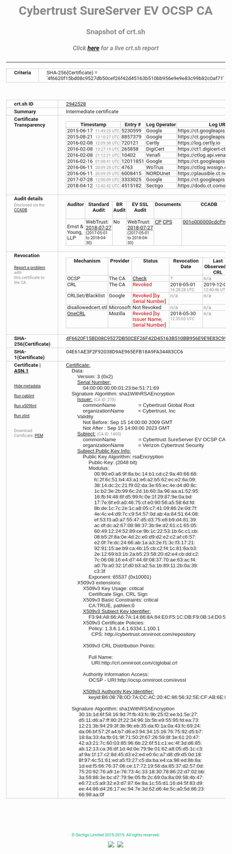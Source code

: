 # Cybertrust SureServer EV OCSP CA
### Snapshot of crt.sh
##### Click [here](https://crt.sh/?q=4F6620F15BD08C9527DB50CEF26F42D45163B510BB956E9E9E83C99B82C0AF71) for a live crt.sh report

---
<!DOCTYPE HTML PUBLIC "-//W3C//DTD HTML 4.0 Transitional//EN">
<HTML>
<HEAD>
  <META http-equiv="Content-Type" content="text/html; charset=UTF-8">
  <TITLE>crt.sh | 4f6620f15bd08c9527db50cef26f42d45163b510bb956e9e9e83c99b82c0af71</TITLE>
  <META name="description" content="Free CT Log Certificate Search Tool from Sectigo (formerly Comodo CA)">
  <META name="keywords" content="crt.sh, CT, Certificate Transparency, Certificate Search, SSL Certificate, Sectigo, Comodo CA">
  <LINK href="//fonts.googleapis.com/css?family=Roboto+Mono|Roboto:400,400i,700,700i" rel="stylesheet">
  <STYLE type="text/css">
    a {
      white-space: nowrap;
    }
    body {
      color: #888888;
      font: 12pt Roboto, sans-serif;
      padding-top: 10px;
      text-align: center
    }
    form {
      margin: 0px
    }
    span {
      border-radius: 10px
    }
    span.heading {
      color: #888888;
      font: 12pt Roboto, sans-serif
    }
    span.title {
      background-color: #00B373;
      color: #FFFFFF;
      font: bold 18pt Roboto, sans-serif;
      padding: 0px 5px
    }
    span.text {
      color: #888888;
      font: 10pt Roboto, sans-serif
    }
    span.whiteongrey {
      background-color: #D9D9D6;
      color: #FFFFFF;
      font: bold 18pt Roboto, sans-serif;
      padding: 0px 5px
    }
    table {
      border-collapse: collapse;
      color: #222222;
      font: 10pt Roboto, sans-serif;
      margin-left: auto;
      margin-right: auto
    }
    table.options {
      border: none;
      margin-left: 10px
    }
    td, th {
      border: 1px solid #CCCCCC;
      padding: 0px 2px;
      text-align: left;
      vertical-align: top
    }
    td.outer, th.outer {
      border: 1px solid #CCCCCC;
      padding: 2px 20px;
      text-align: left
    }
    th.heading {
      color: #888888;
      font: bold italic 12pt Roboto, sans-serif;
      padding: 20px 0px 0px;
      text-align: center
    }
    th.options, td.options {
      border: none;
      vertical-align: middle
    }
    td.text {
      font: 10pt "Roboto Mono", sans-serif;
      padding: 2px 20px
    }
    td.heading {
      border: none;
      color: #888888;
      font: 12pt Roboto, sans-serif;
      padding-top: 20px;
      text-align: center
    }
    table.lint td, th {
      text-align: center
    }
    .button {
      background-color: #00B373;
      border-radius: 10px;
      color: #FFFFFF;
      font: bold 13pt Roboto, sans-serif
    }
    .copyright {
      font: 8pt Roboto, sans-serif;
      color: #00B373
    }
    .input {
      border: 1px solid #888888;
      font-weight: bold;
      text-align: center
    }
    .small {
      font: 8pt Roboto, sans-serif;
      color: #888888
    }
    .error {
      background-color: #FFDFDF;
      color: #CC0000;
      font-weight: bold
    }
    .fatal {
      background-color: #0000AA;
      color: #FFFFFF;
      font-weight: bold
    }
    .notice {
      background-color: #FFFFDF;
      color: #606000
    }
    .warning {
      background-color: #FFEFDF;
      color: #DF6000
    }
  </STYLE>
</HEAD>
<BODY>

<TABLE>
  <TR>
    <TH class="outer">Criteria</TH>
    <TD class="outer">SHA-256(Certificate) = '4f6620f15bd08c9527db50cef26f42d45163b510bb956e9e9e83c99b82c0af71'</TD>
  </TR>
</TABLE>
<BR>
<TABLE>
  <TR>
    <TH class="outer">crt.sh ID</TH>
    <TD class="outer"><A href="?id=2942528">2942528</A></TD>
  </TR>
  <TR>
    <TH class="outer">Summary</TH>
    <TD class="outer">Intermediate certificate</TD>
  </TR>
  <TR>
    <TH class="outer">Certificate<BR>Transparency</TH>
    <TD class="outer">
<TABLE class="options" style="margin-left:0px">
  <TR>
    <TH>Timestamp</TH>
    <TH>Entry #</TH>
    <TH>Log Operator</TH>
    <TH>Log URL</TH>
  </TR>
  <TR>
    <TD>2015-06-17&nbsp; <FONT class="small">11:49:25 UTC</FONT></TD>
    <TD>5230599</TD>
    <TD>Google</TD>
    <TD>https://ct.googleapis.com/rocketeer</TD>
  </TR>
  <TR>
    <TD>2015-08-21&nbsp; <FONT class="small">13:10:27 UTC</FONT></TD>
    <TD>8857379</TD>
    <TD>Google</TD>
    <TD>https://ct.googleapis.com/pilot</TD>
  </TR>
  <TR>
    <TD>2016-02-08&nbsp; <FONT class="small">12:09:38 UTC</FONT></TD>
    <TD>720121</TD>
    <TD>Certly</TD>
    <TD>https://log.certly.io</TD>
  </TR>
  <TR>
    <TD>2016-02-08&nbsp; <FONT class="small">13:27:19 UTC</FONT></TD>
    <TD>265858</TD>
    <TD>DigiCert</TD>
    <TD>https://ct1.digicert-ct.com/log</TD>
  </TR>
  <TR>
    <TD>2016-02-08&nbsp; <FONT class="small">21:12:21 UTC</FONT></TD>
    <TD>10402</TD>
    <TD>Venafi</TD>
    <TD>https://ctlog.api.venafi.com</TD>
  </TR>
  <TR>
    <TD>2016-02-16&nbsp; <FONT class="small">01:08:41 UTC</FONT></TD>
    <TD>12011851</TD>
    <TD>Google</TD>
    <TD>https://ct.googleapis.com/aviator</TD>
  </TR>
  <TR>
    <TD>2016-06-11&nbsp; <FONT class="small">20:09:28 UTC</FONT></TD>
    <TD>4763</TD>
    <TD>WoTrus</TD>
    <TD>https://ctlog.wosign.com</TD>
  </TR>
  <TR>
    <TD>2016-06-11&nbsp; <FONT class="small">20:09:29 UTC</FONT></TD>
    <TD>6008415</TD>
    <TD>NORDUnet</TD>
    <TD>https://plausible.ct.nordu.net</TD>
  </TR>
  <TR>
    <TD>2017-07-28&nbsp; <FONT class="small">12:00:09 UTC</FONT></TD>
    <TD>3333025</TD>
    <TD>Google</TD>
    <TD>https://ct.googleapis.com/skydiver</TD>
  </TR>
  <TR>
    <TD>2018-04-12&nbsp; <FONT class="small">12:42:42 UTC</FONT></TD>
    <TD>4515182</TD>
    <TD>Sectigo</TD>
    <TD>https://dodo.ct.comodo.com</TD>
  </TR>
</TABLE>
    </TD>
  </TR>
  <TR>
    <TH class="outer">Audit details<BR>
      <DIV class="small" style="padding-top:3px">Disclosed via the
        <A href="//ccadb-public.secure.force.com/mozilla/PublicAllIntermediateCerts" target="_blank">CCADB</A></DIV>
    </TH>
    <TD class="outer">
<TABLE class="options" style="margin-left:0px">
  <TR>
    <TH>Auditor</TH>
    <TH>Standard Audit</TH>
    <TH>BR Audit</TH>
    <TH>EV SSL Audit</TH>
    <TH>Documents</TH>
    <TH>CCADB</TH>
    <TH>Root Owner / Certificate</TH>
  </TR>
  <TR>
    <TD style="vertical-align:middle">Ernst & Young, LLP</TD>
    <TD>WebTrust:
      <A href="https://bug1479561.bmoattachments.org/attachment.cgi?id=8996060" target="_blank">2018-07-27</A>
      <BR><FONT style="font-size:8pt">(2017-05-01 to 2018-04-30)</FONT></TD>
    <TD>No    <TD>WebTrust:
      <A href="https://bug1479561.bmoattachments.org/attachment.cgi?id=8996061" target="_blank">2018-07-27</A>
      <BR><FONT style="font-size:8pt">(2017-05-01 to 2018-04-30)</FONT></TD>
    <TD>
      <A href="https://secure.omniroot.com/repository/" target="blank">CP</A>
      <A href="https://secure.omniroot.com/repository/" target="blank">CPS</A>
    </TD>
    <TD><A href="//ccadb.force.com/001o000000cdcPmAAI" target="_blank">001o000000cdcPmAAI</A></TD>
    <TD><A href="/?id=60565">DigiCert</A></TD>
  </TR>
</TABLE>
    </TD>
  </TR>
  <TR>
    <TH class="outer">Revocation<BR><BR>
      <DIV class="small" style="padding-top:3px"><A href="?id=2942528&opt=problemreporting">Report a problem</A> with<BR>this certificate to the CA</DIV></TH>
    <TD class="outer">
      <TABLE class="options" style="margin-left:0px">
        <TR>
          <TH>Mechanism</TH>
          <TH>Provider</TH>
          <TH>Status</TH>
          <TH>Revocation Date</TH>
          <TH>Last Observed in CRL</TH>
          <TH>Last Checked <SPAN style="color:#CC0000;vertical-align:middle;font-size:70%;font-weight:normal">(Error)</SPAN></TH>
        </TR>
        <TR>
          <TD>OCSP</TD>
          <TD>The CA</TD>
          <TD><A href="?id=2942528&opt=ocsp">Check</A></TD>
          <TD><SPAN style="color:#888888">?</SPAN></TD>
          <TD><SPAN style="color:#888888">n/a</SPAN></TD>
          <TD><SPAN style="color:#888888">?</SPAN></TD>
        </TR>
        <TR>
          <TD>CRL</TD>
          <TD>The CA</TD>
          <TD><SPAN style="color:#CC0000">Revoked</SPAN></TD><TD>2018-05-01&nbsp; <FONT class="small">16:28:28 UTC</FONT></TD><TD>2019-12-03&nbsp; <FONT class="small">12:40:46 UTC</FONT></TD><TD>2019-12-04&nbsp; <FONT class="small">17:06:55 UTC</FONT></TD>
        </TR>
        <TR>
          <TD>CRLSet/Blacklist</TD>
          <TD>Google</TD>
          <TD><SPAN style="color:#CC0000">Revoked [by Serial Number]</SPAN></TD>
          <TD><SPAN style="color:#888888">n/a</SPAN></TD>
          <TD><SPAN style="color:#888888">n/a</SPAN></TD>
          <TD><SPAN style="color:#888888">n/a</SPAN></TD>
        </TR>
        <TR>
          <TD>disallowedcert.stl</TD>
          <TD>Microsoft</TD>
          <TD>Not Revoked</TD>
          <TD><SPAN style="color:#888888">n/a</SPAN></TD>
          <TD><SPAN style="color:#888888">n/a</SPAN></TD>
          <TD><SPAN style="color:#888888">n/a</SPAN></TD>
        </TR>
        <TR>
          <TD><A href="/mozilla-onecrl" target="_blank">OneCRL</A></TD>
          <TD>Mozilla</TD>
          <TD><SPAN style="color:#CC0000">Revoked [by Issuer Name, Serial Number]</SPAN></TD><TD>2018-05-30&nbsp; <FONT class="small">12:35:03 UTC</FONT></TD>
          <TD><SPAN style="color:#888888">n/a</SPAN></TD>
          <TD><SPAN style="color:#888888">n/a</SPAN></TD>
        </TR>
      </TABLE>
    </TD>
  </TR>
  <TR>
    <TH class="outer">SHA-256(Certificate)</TH>
    <TD class="outer"><A href="//censys.io/certificates/4f6620f15bd08c9527db50cef26f42d45163b510bb956e9e9e83c99b82c0af71">4F6620F15BD08C9527DB50CEF26F42D45163B510BB956E9E9E83C99B82C0AF71</A></TD>
  </TR>
  <TR>
    <TH class="outer">SHA-1(Certificate)</TH>
    <TD class="outer">04E61AE3F2F92038D9AE965EFB18A9FA34483CC6</TD>
  </TR>
  <TR>
    <TH class="outer">Certificate | <A href="?asn1=2942528">ASN.1</A>
      <SPAN class="small"><BR>
      <BR><BR><A href="?id=2942528&opt=nometadata">Hide metadata</A>
      <BR><BR><A href="?id=2942528&opt=cablint">Run cablint</A>
      <BR><BR><A href="?id=2942528&opt=x509lint">Run x509lint</A>
      <BR><BR><A href="?id=2942528&opt=zlint">Run zlint</A>
      <BR><BR><BR>Download Certificate: <A href="?d=2942528">PEM</A>
      </SPAN>
    </TH>
    <TD class="text"><A href="?d=2942528">Certificate:</A><BR>&nbsp;&nbsp;&nbsp;&nbsp;Data:<BR>&nbsp;&nbsp;&nbsp;&nbsp;&nbsp;&nbsp;&nbsp;&nbsp;Version:&nbsp;3&nbsp;(0x2)<BR>&nbsp;&nbsp;&nbsp;&nbsp;&nbsp;&nbsp;&nbsp;&nbsp;<A href="?serial=04000000000123be517169">Serial&nbsp;Number:</A><BR>&nbsp;&nbsp;&nbsp;&nbsp;&nbsp;&nbsp;&nbsp;&nbsp;&nbsp;&nbsp;&nbsp;&nbsp;04:00:00:00:00:01:23:be:51:71:69<BR>&nbsp;&nbsp;&nbsp;&nbsp;Signature&nbsp;Algorithm:&nbsp;sha1WithRSAEncryption<BR>&nbsp;&nbsp;&nbsp;&nbsp;&nbsp;&nbsp;&nbsp;&nbsp;<A href="?caid=270">Issuer:</A> <SPAN class="small">(CA ID: 270)</SPAN><BR>&nbsp;&nbsp;&nbsp;&nbsp;&nbsp;&nbsp;&nbsp;&nbsp;&nbsp;&nbsp;&nbsp;&nbsp;commonName&nbsp;&nbsp;&nbsp;&nbsp;&nbsp;&nbsp;&nbsp;&nbsp;&nbsp;&nbsp;&nbsp;&nbsp;&nbsp;&nbsp;&nbsp;&nbsp;=&nbsp;Cybertrust&nbsp;Global&nbsp;Root<BR>&nbsp;&nbsp;&nbsp;&nbsp;&nbsp;&nbsp;&nbsp;&nbsp;&nbsp;&nbsp;&nbsp;&nbsp;organizationName&nbsp;&nbsp;&nbsp;&nbsp;&nbsp;&nbsp;&nbsp;&nbsp;&nbsp;&nbsp;=&nbsp;Cybertrust,&nbsp;Inc<BR>&nbsp;&nbsp;&nbsp;&nbsp;&nbsp;&nbsp;&nbsp;&nbsp;Validity<BR>&nbsp;&nbsp;&nbsp;&nbsp;&nbsp;&nbsp;&nbsp;&nbsp;&nbsp;&nbsp;&nbsp;&nbsp;Not&nbsp;Before:&nbsp;Sep&nbsp;15&nbsp;14:00:00&nbsp;2009&nbsp;GMT<BR>&nbsp;&nbsp;&nbsp;&nbsp;&nbsp;&nbsp;&nbsp;&nbsp;&nbsp;&nbsp;&nbsp;&nbsp;Not&nbsp;After&nbsp;:&nbsp;Sep&nbsp;15&nbsp;14:00:00&nbsp;2023&nbsp;GMT<BR>&nbsp;&nbsp;&nbsp;&nbsp;&nbsp;&nbsp;&nbsp;&nbsp;<A href="?caid=1405">Subject:</A> <SPAN class="small">(CA ID: 1405)</SPAN><BR>&nbsp;&nbsp;&nbsp;&nbsp;&nbsp;&nbsp;&nbsp;&nbsp;&nbsp;&nbsp;&nbsp;&nbsp;commonName&nbsp;&nbsp;&nbsp;&nbsp;&nbsp;&nbsp;&nbsp;&nbsp;&nbsp;&nbsp;&nbsp;&nbsp;&nbsp;&nbsp;&nbsp;&nbsp;=&nbsp;Cybertrust&nbsp;SureServer&nbsp;EV&nbsp;OCSP&nbsp;CA<BR>&nbsp;&nbsp;&nbsp;&nbsp;&nbsp;&nbsp;&nbsp;&nbsp;&nbsp;&nbsp;&nbsp;&nbsp;organizationName&nbsp;&nbsp;&nbsp;&nbsp;&nbsp;&nbsp;&nbsp;&nbsp;&nbsp;&nbsp;=&nbsp;Verizon&nbsp;Cybertrust&nbsp;Security<BR>&nbsp;&nbsp;&nbsp;&nbsp;&nbsp;&nbsp;&nbsp;&nbsp;<A href="?spkisha256=6868823b1204756ec738ea09d95faa9da3e4a6e151662c35228d76ec99370fb7">Subject&nbsp;Public&nbsp;Key&nbsp;Info:</A><BR>&nbsp;&nbsp;&nbsp;&nbsp;&nbsp;&nbsp;&nbsp;&nbsp;&nbsp;&nbsp;&nbsp;&nbsp;Public&nbsp;Key&nbsp;Algorithm:&nbsp;rsaEncryption<BR>&nbsp;&nbsp;&nbsp;&nbsp;&nbsp;&nbsp;&nbsp;&nbsp;&nbsp;&nbsp;&nbsp;&nbsp;&nbsp;&nbsp;&nbsp;&nbsp;Public-Key:&nbsp;(2048&nbsp;bit)<BR>&nbsp;&nbsp;&nbsp;&nbsp;&nbsp;&nbsp;&nbsp;&nbsp;&nbsp;&nbsp;&nbsp;&nbsp;&nbsp;&nbsp;&nbsp;&nbsp;Modulus:<BR>&nbsp;&nbsp;&nbsp;&nbsp;&nbsp;&nbsp;&nbsp;&nbsp;&nbsp;&nbsp;&nbsp;&nbsp;&nbsp;&nbsp;&nbsp;&nbsp;&nbsp;&nbsp;&nbsp;&nbsp;00:90:e0:a6:9f:8a:bc:14:b1:cd:c2:9a:40:66:68:<BR>&nbsp;&nbsp;&nbsp;&nbsp;&nbsp;&nbsp;&nbsp;&nbsp;&nbsp;&nbsp;&nbsp;&nbsp;&nbsp;&nbsp;&nbsp;&nbsp;&nbsp;&nbsp;&nbsp;&nbsp;fc:2f:6c:51:b4:43:a1:e6:a2:b5:62:ec:e2:6a:09:<BR>&nbsp;&nbsp;&nbsp;&nbsp;&nbsp;&nbsp;&nbsp;&nbsp;&nbsp;&nbsp;&nbsp;&nbsp;&nbsp;&nbsp;&nbsp;&nbsp;&nbsp;&nbsp;&nbsp;&nbsp;38:14:dc:2c:21:f9:02:da:3e:65:ec:4e:d4:d0:8c:<BR>&nbsp;&nbsp;&nbsp;&nbsp;&nbsp;&nbsp;&nbsp;&nbsp;&nbsp;&nbsp;&nbsp;&nbsp;&nbsp;&nbsp;&nbsp;&nbsp;&nbsp;&nbsp;&nbsp;&nbsp;1c:b2:3e:2b:99:6c:2d:1b:60:3a:96:aa:a1:52:95:<BR>&nbsp;&nbsp;&nbsp;&nbsp;&nbsp;&nbsp;&nbsp;&nbsp;&nbsp;&nbsp;&nbsp;&nbsp;&nbsp;&nbsp;&nbsp;&nbsp;&nbsp;&nbsp;&nbsp;&nbsp;16:fb:f4:48:6f:d5:99:fc:0e:1f:29:87:9e:0a:bd:<BR>&nbsp;&nbsp;&nbsp;&nbsp;&nbsp;&nbsp;&nbsp;&nbsp;&nbsp;&nbsp;&nbsp;&nbsp;&nbsp;&nbsp;&nbsp;&nbsp;&nbsp;&nbsp;&nbsp;&nbsp;17:7e:6f:e9:a0:46:75:cf:e0:90:56:a5:58:6d:fd:<BR>&nbsp;&nbsp;&nbsp;&nbsp;&nbsp;&nbsp;&nbsp;&nbsp;&nbsp;&nbsp;&nbsp;&nbsp;&nbsp;&nbsp;&nbsp;&nbsp;&nbsp;&nbsp;&nbsp;&nbsp;8b:de:1c:7c:2e:1c:a8:05:c7:41:09:86:2e:0d:7f:<BR>&nbsp;&nbsp;&nbsp;&nbsp;&nbsp;&nbsp;&nbsp;&nbsp;&nbsp;&nbsp;&nbsp;&nbsp;&nbsp;&nbsp;&nbsp;&nbsp;&nbsp;&nbsp;&nbsp;&nbsp;4e:4c:e4:d9:7c:c9:54:57:0d:ab:4a:84:51:64:08:<BR>&nbsp;&nbsp;&nbsp;&nbsp;&nbsp;&nbsp;&nbsp;&nbsp;&nbsp;&nbsp;&nbsp;&nbsp;&nbsp;&nbsp;&nbsp;&nbsp;&nbsp;&nbsp;&nbsp;&nbsp;ef:53:f3:a0:a7:55:47:d5:d3:75:e8:b9:d4:81:39:<BR>&nbsp;&nbsp;&nbsp;&nbsp;&nbsp;&nbsp;&nbsp;&nbsp;&nbsp;&nbsp;&nbsp;&nbsp;&nbsp;&nbsp;&nbsp;&nbsp;&nbsp;&nbsp;&nbsp;&nbsp;ac:df:dc:a2:67:08:98:37:3b:9e:d2:61:c1:65:05:<BR>&nbsp;&nbsp;&nbsp;&nbsp;&nbsp;&nbsp;&nbsp;&nbsp;&nbsp;&nbsp;&nbsp;&nbsp;&nbsp;&nbsp;&nbsp;&nbsp;&nbsp;&nbsp;&nbsp;&nbsp;60:49:12:24:52:89:ce:9b:1c:22:53:1b:6c:c1:cb:<BR>&nbsp;&nbsp;&nbsp;&nbsp;&nbsp;&nbsp;&nbsp;&nbsp;&nbsp;&nbsp;&nbsp;&nbsp;&nbsp;&nbsp;&nbsp;&nbsp;&nbsp;&nbsp;&nbsp;&nbsp;08:b5:2f:8a:0e:4d:2c:e0:d9:d2:e2:c2:af:c6:57:<BR>&nbsp;&nbsp;&nbsp;&nbsp;&nbsp;&nbsp;&nbsp;&nbsp;&nbsp;&nbsp;&nbsp;&nbsp;&nbsp;&nbsp;&nbsp;&nbsp;&nbsp;&nbsp;&nbsp;&nbsp;e2:0f:7e:dc:24:66:ab:1a:a3:2e:f1:3c:f3:17:21:<BR>&nbsp;&nbsp;&nbsp;&nbsp;&nbsp;&nbsp;&nbsp;&nbsp;&nbsp;&nbsp;&nbsp;&nbsp;&nbsp;&nbsp;&nbsp;&nbsp;&nbsp;&nbsp;&nbsp;&nbsp;92:91:15:ae:b9:ca:4b:15:cb:c2:f4:1c:81:6a:b3:<BR>&nbsp;&nbsp;&nbsp;&nbsp;&nbsp;&nbsp;&nbsp;&nbsp;&nbsp;&nbsp;&nbsp;&nbsp;&nbsp;&nbsp;&nbsp;&nbsp;&nbsp;&nbsp;&nbsp;&nbsp;2e:12:69:b3:1b:2a:b5:23:58:20:d2:e4:cb:dd:c2:<BR>&nbsp;&nbsp;&nbsp;&nbsp;&nbsp;&nbsp;&nbsp;&nbsp;&nbsp;&nbsp;&nbsp;&nbsp;&nbsp;&nbsp;&nbsp;&nbsp;&nbsp;&nbsp;&nbsp;&nbsp;7c:06:08:16:e4:d7:44:6f:08:37:70:ae:63:ac:f4:<BR>&nbsp;&nbsp;&nbsp;&nbsp;&nbsp;&nbsp;&nbsp;&nbsp;&nbsp;&nbsp;&nbsp;&nbsp;&nbsp;&nbsp;&nbsp;&nbsp;&nbsp;&nbsp;&nbsp;&nbsp;a0:7b:a0:32:1f:d0:b3:a2:5a:1b:89:11:2b:0a:39:<BR>&nbsp;&nbsp;&nbsp;&nbsp;&nbsp;&nbsp;&nbsp;&nbsp;&nbsp;&nbsp;&nbsp;&nbsp;&nbsp;&nbsp;&nbsp;&nbsp;&nbsp;&nbsp;&nbsp;&nbsp;c3:3f<BR>&nbsp;&nbsp;&nbsp;&nbsp;&nbsp;&nbsp;&nbsp;&nbsp;&nbsp;&nbsp;&nbsp;&nbsp;&nbsp;&nbsp;&nbsp;&nbsp;Exponent:&nbsp;65537&nbsp;(0x10001)<BR>&nbsp;&nbsp;&nbsp;&nbsp;&nbsp;&nbsp;&nbsp;&nbsp;X509v3&nbsp;extensions:<BR>&nbsp;&nbsp;&nbsp;&nbsp;&nbsp;&nbsp;&nbsp;&nbsp;&nbsp;&nbsp;&nbsp;&nbsp;X509v3&nbsp;Key&nbsp;Usage:&nbsp;critical<BR>&nbsp;&nbsp;&nbsp;&nbsp;&nbsp;&nbsp;&nbsp;&nbsp;&nbsp;&nbsp;&nbsp;&nbsp;&nbsp;&nbsp;&nbsp;&nbsp;Certificate&nbsp;Sign,&nbsp;CRL&nbsp;Sign<BR>&nbsp;&nbsp;&nbsp;&nbsp;&nbsp;&nbsp;&nbsp;&nbsp;&nbsp;&nbsp;&nbsp;&nbsp;X509v3&nbsp;Basic&nbsp;Constraints:&nbsp;critical<BR>&nbsp;&nbsp;&nbsp;&nbsp;&nbsp;&nbsp;&nbsp;&nbsp;&nbsp;&nbsp;&nbsp;&nbsp;&nbsp;&nbsp;&nbsp;&nbsp;CA:TRUE,&nbsp;pathlen:0<BR>&nbsp;&nbsp;&nbsp;&nbsp;&nbsp;&nbsp;&nbsp;&nbsp;&nbsp;&nbsp;&nbsp;&nbsp;<A href="?ski=f394a866a67a14868a84e0f51cdbf90b14d05405">X509v3&nbsp;Subject&nbsp;Key&nbsp;Identifier:</A><BR>&nbsp;&nbsp;&nbsp;&nbsp;&nbsp;&nbsp;&nbsp;&nbsp;&nbsp;&nbsp;&nbsp;&nbsp;&nbsp;&nbsp;&nbsp;&nbsp;F3:94:A8:66:A6:7A:14:86:8A:84:E0:F5:1C:DB:F9:0B:14:D0:54:05<BR>&nbsp;&nbsp;&nbsp;&nbsp;&nbsp;&nbsp;&nbsp;&nbsp;&nbsp;&nbsp;&nbsp;&nbsp;X509v3&nbsp;Certificate&nbsp;Policies:&nbsp;<BR>&nbsp;&nbsp;&nbsp;&nbsp;&nbsp;&nbsp;&nbsp;&nbsp;&nbsp;&nbsp;&nbsp;&nbsp;&nbsp;&nbsp;&nbsp;&nbsp;Policy:&nbsp;1.3.6.1.4.1.6334.1.100.1<BR>&nbsp;&nbsp;&nbsp;&nbsp;&nbsp;&nbsp;&nbsp;&nbsp;&nbsp;&nbsp;&nbsp;&nbsp;&nbsp;&nbsp;&nbsp;&nbsp;&nbsp;&nbsp;CPS:&nbsp;http://cybertrust.omniroot.com/repository<BR><BR>&nbsp;&nbsp;&nbsp;&nbsp;&nbsp;&nbsp;&nbsp;&nbsp;&nbsp;&nbsp;&nbsp;&nbsp;X509v3&nbsp;CRL&nbsp;Distribution&nbsp;Points:&nbsp;<BR><BR>&nbsp;&nbsp;&nbsp;&nbsp;&nbsp;&nbsp;&nbsp;&nbsp;&nbsp;&nbsp;&nbsp;&nbsp;&nbsp;&nbsp;&nbsp;&nbsp;Full&nbsp;Name:<BR>&nbsp;&nbsp;&nbsp;&nbsp;&nbsp;&nbsp;&nbsp;&nbsp;&nbsp;&nbsp;&nbsp;&nbsp;&nbsp;&nbsp;&nbsp;&nbsp;&nbsp;&nbsp;URI:http://crl.omniroot.com/ctglobal.crl<BR><BR>&nbsp;&nbsp;&nbsp;&nbsp;&nbsp;&nbsp;&nbsp;&nbsp;&nbsp;&nbsp;&nbsp;&nbsp;Authority&nbsp;Information&nbsp;Access:&nbsp;<BR>&nbsp;&nbsp;&nbsp;&nbsp;&nbsp;&nbsp;&nbsp;&nbsp;&nbsp;&nbsp;&nbsp;&nbsp;&nbsp;&nbsp;&nbsp;&nbsp;OCSP&nbsp;-&nbsp;URI:http://ocsp.omniroot.com/evssl<BR><BR>&nbsp;&nbsp;&nbsp;&nbsp;&nbsp;&nbsp;&nbsp;&nbsp;&nbsp;&nbsp;&nbsp;&nbsp;<A href="?ski=b6087b0d7accac204c8656325ecfab6e852d7057">X509v3&nbsp;Authority&nbsp;Key&nbsp;Identifier:</A><BR>&nbsp;&nbsp;&nbsp;&nbsp;&nbsp;&nbsp;&nbsp;&nbsp;&nbsp;&nbsp;&nbsp;&nbsp;&nbsp;&nbsp;&nbsp;&nbsp;keyid:B6:08:7B:0D:7A:CC:AC:20:4C:86:56:32:5E:CF:AB:6E:85:2D:70:57<BR><BR>&nbsp;&nbsp;&nbsp;&nbsp;Signature&nbsp;Algorithm:&nbsp;sha1WithRSAEncryption<BR>&nbsp;&nbsp;&nbsp;&nbsp;&nbsp;&nbsp;&nbsp;&nbsp;&nbsp;30:1b:1d:6f:58:16:9d:7f:fb:43:fc:9b:25:f2:ee:b1:5e:27:<BR>&nbsp;&nbsp;&nbsp;&nbsp;&nbsp;&nbsp;&nbsp;&nbsp;&nbsp;d5:11:d6:a7:ff:80:2f:22:34:96:1b:5b:e9:55:95:fd:ea:73:<BR>&nbsp;&nbsp;&nbsp;&nbsp;&nbsp;&nbsp;&nbsp;&nbsp;&nbsp;12:21:3b:94:29:3f:3b:9b:eb:35:da:f0:1a:0a:43:fc:69:24:<BR>&nbsp;&nbsp;&nbsp;&nbsp;&nbsp;&nbsp;&nbsp;&nbsp;&nbsp;da:06:bf:57:2f:a4:b7:d6:e3:94:34:15:16:76:75:92:d5:b7:<BR>&nbsp;&nbsp;&nbsp;&nbsp;&nbsp;&nbsp;&nbsp;&nbsp;&nbsp;18:8a:33:4a:fb:01:9f:71:50:2f:67:26:59:8f:3e:61:20:47:<BR>&nbsp;&nbsp;&nbsp;&nbsp;&nbsp;&nbsp;&nbsp;&nbsp;&nbsp;42:a3:21:7c:60:03:85:96:6b:22:6f:51:c1:ec:4f:3d:d6:85:<BR>&nbsp;&nbsp;&nbsp;&nbsp;&nbsp;&nbsp;&nbsp;&nbsp;&nbsp;ab:12:13:ca:36:df:1d:4d:0e:79:9e:01:62:a8:05:d5:1c:c3:<BR>&nbsp;&nbsp;&nbsp;&nbsp;&nbsp;&nbsp;&nbsp;&nbsp;&nbsp;af:9a:1f:17:c2:8d:45:d3:e2:ed:e0:6c:a7:d8:d9:d5:0d:18:<BR>&nbsp;&nbsp;&nbsp;&nbsp;&nbsp;&nbsp;&nbsp;&nbsp;&nbsp;8f:97:4c:51:61:ed:a5:f3:27:c5:da:ba:e4:ca:98:ed:8b:8a:<BR>&nbsp;&nbsp;&nbsp;&nbsp;&nbsp;&nbsp;&nbsp;&nbsp;&nbsp;1d:ed:f5:66:76:37:06:ce:17:72:19:56:da:85:37:d2:57:0d:<BR>&nbsp;&nbsp;&nbsp;&nbsp;&nbsp;&nbsp;&nbsp;&nbsp;&nbsp;75:20:92:76:a9:1e:76:73:4c:33:18:30:78:86:22:d7:02:bb:<BR>&nbsp;&nbsp;&nbsp;&nbsp;&nbsp;&nbsp;&nbsp;&nbsp;&nbsp;3a:59:86:3e:bc:d7:79:9e:05:fb:2c:69:0a:8a:09:58:4b:47:<BR>&nbsp;&nbsp;&nbsp;&nbsp;&nbsp;&nbsp;&nbsp;&nbsp;&nbsp;e6:72:c5:a9:32:e3:d7:87:6e:8a:1c:55:d1:16:d4:5f:83:d9:<BR>&nbsp;&nbsp;&nbsp;&nbsp;&nbsp;&nbsp;&nbsp;&nbsp;&nbsp;ee:44:86:d4:26:17:ec:94:7e:3d:62:d6:4e:5c:a0:5d:86:23:<BR>&nbsp;&nbsp;&nbsp;&nbsp;&nbsp;&nbsp;&nbsp;&nbsp;&nbsp;66:98:aa:0f<BR>    </TD>
  </TR>
</TABLE>

  <BR><BR><BR>

  <P class="copyright">&copy; Sectigo Limited 2015-2019. All rights reserved.</P>
  <DIV>
    <A href="https://sectigo.com/"><IMG src="/sectigo_s.png"></A>
    &nbsp;<A href="https://github.com/crtsh"><IMG src="/GitHub-Mark-32px.png"></A>
  </DIV>
</BODY>
</HTML>
